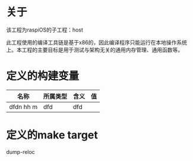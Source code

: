 # 关于
该工程为raspiOS的子工程：host

此工程使用的编译工具链是基于x86的，因此编译程序只能运行在本地操作系统上。本工程的主要目标是用于测试与架构无关的通用内存管理、通用函数等。

# 定义的构建变量
|名称       |所属类型          |含义    |值        |
|-|-|-|-|
|dfdn hh m|dfd|dfd|


# 定义的make target
dump-reloc